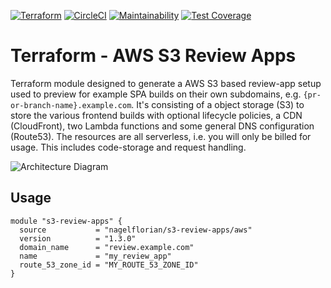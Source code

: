 [![Terraform](https://img.shields.io/badge/Terraform-v1.0+-%23623CE4?style=flat&logo=terraform)](https://registry.terraform.io/modules/nagelflorian/s3-review-apps/aws/latest) [![CircleCI](https://circleci.com/gh/nagelflorian/terraform-aws-s3-review-apps/tree/master.svg?style=svg&circle-token=817dd9be1ab76a988003819c50a5f6a5435e4a45)](https://circleci.com/gh/nagelflorian/terraform-aws-s3-review-apps/tree/master) [![Maintainability](https://api.codeclimate.com/v1/badges/7f8e019a2b1fbc87b82d/maintainability)](https://codeclimate.com/github/nagelflorian/terraform-aws-s3-review-apps/maintainability) [![Test Coverage](https://api.codeclimate.com/v1/badges/7f8e019a2b1fbc87b82d/test_coverage)](https://codeclimate.com/github/nagelflorian/terraform-aws-s3-review-apps/test_coverage)

# Terraform - AWS S3 Review Apps

Terraform module designed to generate a AWS S3 based review-app setup used to preview for example SPA builds on their own subdomains, e.g. `{pr-or-branch-name}.example.com`. It's consisting of a object storage (S3) to store the various frontend builds with optional lifecycle policies, a CDN (CloudFront), two Lambda functions and some general DNS configuration (Route53). The resources are all serverless, i.e. you will only be billed for usage. This includes code-storage and request handling.

![Architecture Diagram](https://raw.githubusercontent.com/nagelflorian/terraform-aws-s3-review-apps/master/docs/architecture_diagram.png)

## Usage

```hcl
module "s3-review-apps" {
  source           = "nagelflorian/s3-review-apps/aws"
  version          = "1.3.0"
  domain_name      = "review.example.com"
  name             = "my_review_app"
  route_53_zone_id = "MY_ROUTE_53_ZONE_ID"
}
```
